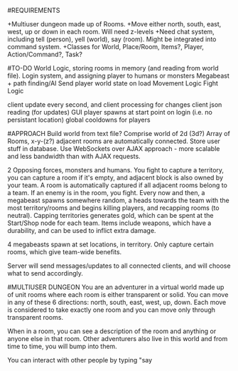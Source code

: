 #REQUIREMENTS

+Multiuser dungeon made up of Rooms.
+Move either north, south, east, west, up or down in each room. Will need z-levels
+Need chat system, including tell <username> (person), yell <message> (world), say<message> (room). Might be integrated into command system.
+Classes for World, Place/Room, Items?, Player, Action/Command?, Task?

#TO-DO
World Logic, storing rooms in memory (and reading from world file).
Login system, and assigning player to humans or monsters
Megabeast + path finding/AI
Send player world state on load
Movement Logic
Fight Logic

client update every second, and client processing for changes
client json reading (for updates)
GUI
player spawns at start point on login (i.e. no persistant location)
global cooldowns for players

#APPROACH
Build world from text file? Comprise world of 2d (3d?) Array of Rooms, x-y-(z?) adjacent rooms are automatically connected.
Store user stuff in database.
Use WebSockets over AJAX approach - more scalable and less bandwidth than with AJAX requests.

2 Opposing forces, monsters and humans. You fight to capture a territory, you can capture a room if it's empty, and adjacent block is also owned by your team. A room is automatically captured if all adjacent rooms belong to a team. If an enemy is in the room, you fight. Every now and then, a megabeast spawns somewhere random, a heads towards the team with the most territory/rooms and begins killing players, and recapping rooms (to neutral). Capping territories generates gold, which can be spent at the Start/Shop node for each team. Items include weapons, which have a durability, and can be used to inflict extra damage.

4 megabeasts spawn at set locations, in territory. Only capture certain rooms, which give team-wide benefits.

Server will send messages/updates to all connected clients, and will choose what to send accordingly.

#MULTIUSER DUNGEON
You are an adventurer in a virtual world made up of unit rooms where each room is either transparent or solid. You can move in any of these 6 directions: north, south, east, west, up, down. Each move is considered to take exactly one room and you can move only through transparent rooms.

When in a room, you can see a description of the room and anything or anyone else in that room. Other adventurers also live in this world and from time to time, you will bump into them.

You can interact with other people by typing "say <dialog>" into a command prompt.

This will send a chat message to everyone in the room you are in. You can alternatively choose to type "tell <person_name> <dialog>".  Moreover, you can type "yell <dialog>" to yell across the entire world. Other commands include "<direction>" to move around, such as "north", "west".

Commands should be flexible enough to extend to more innovative commands at a later time like, "pickup <item>", "fight <person>" or "put <item> <item>", but these commands need not be implemented.

How you display this world is entirely up to you. Text based display with a command prompt to input commands would probably be the default approach.

#THINGS TO CONSIDER
Please Consider any race conditions that might arise with many users in the same room at once(100+). Whether or not you implement the solution to these race conditions, please address them in comments with how you would solve them. Some further thoughts to include are what kinds of problems can you foresee as the number of users in your virtual world scales up? What about if you start interacting with multiple monsters at once?

#WORLD DATA FORMAT
Input can be however you want to describe the world, the only restriction is that it should be both flexible and scalable.

#LAST NOTE
We will mainly look at your approach to the problem, your algorithm, code clarity, and the design choices made. We prefer that you program this in PHP.  Also, your code should all be original. Do not include or rely on any external frameworks in your solution.
